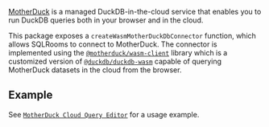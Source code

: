 [MotherDuck](https://motherduck.com/) is a managed DuckDB-in-the-cloud service that enables you to run DuckDB queries both in your browser and in the cloud.

This package exposes a `createWasmMotherDuckDbConnector` function, which allows SQLRooms to connect to MotherDuck.
The connector is implemented using the [`@motherduck/wasm-client`](https://motherduck.com/docs/sql-reference/wasm-client/) library which is a customized version of [`@duckdb/duckdb-wasm`](https://github.com/duckdb/duckdb-wasm/tree/main/packages/duckdb-wasm) capable of querying MotherDuck datasets in the cloud from the browser.

## Example

See [`MotherDuck Cloud Query Editor`](/examples#motherduck-cloud-query-editor) for a usage example.
